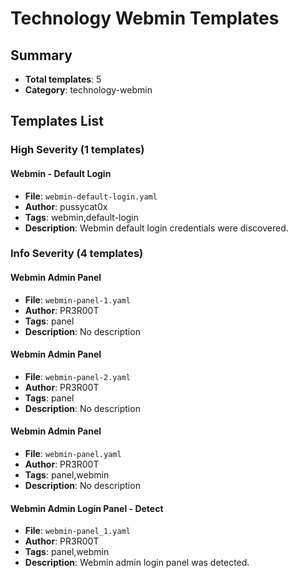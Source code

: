 # Technology Webmin Templates

## Summary
- **Total templates**: 5
- **Category**: technology-webmin

## Templates List

### High Severity (1 templates)

#### Webmin - Default Login
- **File**: `webmin-default-login.yaml`
- **Author**: pussycat0x
- **Tags**: webmin,default-login
- **Description**: Webmin default login credentials were discovered.


### Info Severity (4 templates)

#### Webmin Admin Panel
- **File**: `webmin-panel-1.yaml`
- **Author**: PR3R00T
- **Tags**: panel
- **Description**: No description

#### Webmin Admin Panel
- **File**: `webmin-panel-2.yaml`
- **Author**: PR3R00T
- **Tags**: panel
- **Description**: No description

#### Webmin Admin Panel
- **File**: `webmin-panel.yaml`
- **Author**: PR3R00T
- **Tags**: panel,webmin
- **Description**: No description

#### Webmin Admin Login Panel - Detect
- **File**: `webmin-panel_1.yaml`
- **Author**: PR3R00T
- **Tags**: panel,webmin
- **Description**: Webmin admin login panel was detected.

